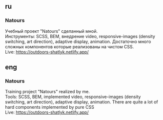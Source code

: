 ## ru
### Natours
Учебный проект "Natours" сделанный мной. </br>
Инструменты: SCSS, BEM, внедрение video, responsive-images (density switching, art direction), adaptive display, animation. Достаточно много сложных компонентов которые реализованы на чистом CSS. </br>
Live: https://outdoors-shatlyk.netlify.app/

## eng
### Natours
Training project "Natours" realized by me. </br>
Tools: SCSS, BEM, implemented video, responsive-images (density switching, art direction), adaptive display, animation. There are quite a lot of hard components implemented by pure CSS  </br>
Live: https://outdoors-shatlyk.netlify.app/
